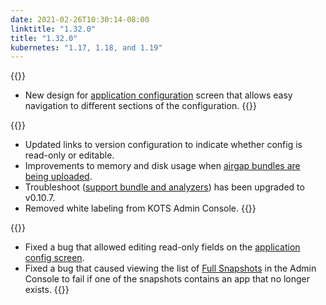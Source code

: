 ```yaml
---
date: 2021-02-26T10:30:14-08:00
linktitle: "1.32.0"
title: "1.32.0"
kubernetes: "1.17, 1.18, and 1.19"
---
```

{{<features>}}
* New design for [application configuration](/kotsadm/installing/online-install/#config-screen) screen that allows easy navigation to different sections of the configuration.
{{</features>}}

{{<changes>}}
* Updated links to version configuration to indicate whether config is read-only or editable.
* Improvements to memory and disk usage when [airgap bundles are being uploaded](/kotsadm/installing/airgap-packages/#upload-airgap-bundle).
* Troubleshoot ([support bundle and analyzers](/kotsadm/troubleshooting/support-bundle/)) has been upgraded to v0.10.7.
* Removed white labeling from KOTS Admin Console.
{{</changes>}}

{{<fixes>}}
* Fixed a bug that allowed editing read-only fields on the [application config screen](/kotsadm/installing/online-install/#config-screen).
* Fixed a bug that caused viewing the list of [Full Snapshots](/kotsadm/snapshots/overview/#full-snapshots-recommended) in the Admin Console to fail if one of the snapshots contains an app that no longer exists.
{{</fixes>}}
